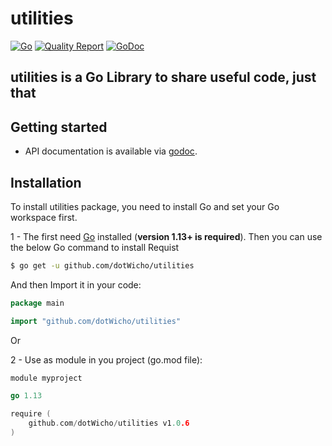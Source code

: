 # utilities

[![Go](https://github.com/dotWicho/utilities/workflows/Go/badge.svg?branch=master)](https://github.com/dotWicho/utilities)
[![Quality Report](https://goreportcard.com/badge/github.com/dotWicho/utilities)](https://goreportcard.com/badge/github.com/dotWicho/utilities)
[![GoDoc](https://godoc.org/github.com/dotWicho/utilities?status.svg)](https://pkg.go.dev/github.com/dotWicho/utilities?tab=doc)

## utilities is a Go Library to share useful code, just that

## Getting started

- API documentation is available via [godoc](https://godoc.org/github.com/dotWicho/utilities).

## Installation

To install utilities package, you need to install Go and set your Go workspace first.

1 - The first need [Go](https://golang.org/) installed (**version 1.13+ is required**).
Then you can use the below Go command to install Requist

```bash
$ go get -u github.com/dotWicho/utilities
```

And then Import it in your code:

``` go
package main

import "github.com/dotWicho/utilities"
```
Or

2 - Use as module in you project (go.mod file):

``` go
module myproject

go 1.13

require (
	github.com/dotWicho/utilities v1.0.6
)
```
